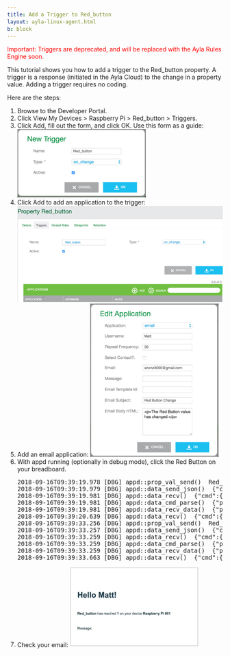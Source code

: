 ```yaml
---
title: Add a Trigger to Red_button
layout: ayla-linux-agent.html
b: block
---
```


<span style="color: red;">Important: Triggers are deprecated, and will be replaced with the Ayla Rules Engine soon.</span>

This tutorial shows you how to add a trigger to the Red_button property. A trigger is a response (initiated in the Ayla Cloud) to the change in a property value. Adding a trigger requires no coding.

Here are the steps:

<ol>
<li>Browse to the Developer Portal.</li>
<li>Click View My Devices &gt; Raspberry Pi &gt; Red_button &gt; Triggers.</li>
<li>Click Add, fill out the form, and click OK. Use this form as a guide:
<img src="new-trigger.jpg" width="300">
</li>
<li>Click Add to add an application to the trigger:
<img src="add-application.jpg" width="600">
</li>
<li>Add an email application:
<img src="trigger-email-form.jpg" width="300">
</li>
<li>With appd running (optionally in debug mode), click the Red Button on your breadboard. 
<pre>
2018-09-16T09:39:19.978 [DBG] appd::prop_val_send()  Red_button
2018-09-16T09:39:19.979 [DBG] appd::data_send_json()  {"cmd":{"proto":"data","id":8,"op":"prop_send","opts":{"confirm":true},"args":[{"property":{"name":"Red_button","base_type":"boolean","value":1,"metadata":{"buttonSize":"small","buttonDistributer":"Elego"},"dev_time_ms":1537090759979}}]}}
2018-09-16T09:39:19.981 [DBG] appd::data_recv()  {"cmd":{"proto":"data","id":8,"op":"ack"}}
2018-09-16T09:39:19.981 [DBG] appd::data_cmd_parse()  {"proto":"data","id":8,"op":"ack"}, protocol data
2018-09-16T09:39:19.981 [DBG] appd::data_recv_data()  {"proto":"data","id":8,"op":"ack"}, recv_request_id 8
2018-09-16T09:39:20.639 [DBG] appd::data_recv()  {"cmd":{"proto":"data","id":8,"op":"confirm_true"}}
2018-09-16T09:39:33.256 [DBG] appd::prop_val_send()  Red_button
2018-09-16T09:39:33.257 [DBG] appd::data_send_json()  {"cmd":{"proto":"data","id":9,"op":"prop_send","opts":{"confirm":true},"args":[{"property":{"name":"Red_button","base_type":"boolean","value":0,"metadata":{"buttonSize":"small","buttonDistributer":"Elego"},"dev_time_ms":1537090773256}}]}}
2018-09-16T09:39:33.259 [DBG] appd::data_recv()  {"cmd":{"proto":"data","id":9,"op":"ack"}}
2018-09-16T09:39:33.259 [DBG] appd::data_cmd_parse()  {"proto":"data","id":9,"op":"ack"}, protocol data
2018-09-16T09:39:33.259 [DBG] appd::data_recv_data()  {"proto":"data","id":9,"op":"ack"}, recv_request_id 9
2018-09-16T09:39:33.663 [DBG] appd::data_recv()  {"cmd":{"proto":"data","id":9,"op":"confirm_true"}}
</pre>
</li>
<li>Check your email:
<img src="trigger-email.jpg" width="300">
</li>
</ol>
